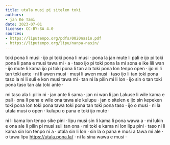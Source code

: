 ```yaml
---
title: utala musi pi sitelen toki
authors:
- jan Ke Tami
date: 2023-07-01
license: CC-BY-SA 4.0
sources:
- https://liputenpo.org/pdfs/0020nasin.pdf
- https://liputenpo.org/lipu/nanpa-nasin/
---
```


toki pona li musi · ijo pi toki pona li musi · pona la jan mute li pali e ijo pi toki pona li pana e musi tawa mi · a · taso ijo pi toki pona la mi sona e ike lili wan · ijo mute li kama ijo pi toki pona li tan ala toki pona lon tenpo open · ijo ni li tan toki ante · ni li awen musi · musi li awen musi · taso ijo li tan toki pona taso la ni li suli e kon musi tawa mi · tan ni la pilin mi li lon · ijo sin o tan toki pona taso tan ala toki ante ·

mi taso ala li pilin ni · jan ante li sama · jan ni wan li jan Lakuse li wile kama e pali · ona li pana e wile ona tawa ale kulupu · jan o sitelen e ijo sin kepeken toki pona lon toki pona tawa toki pona tan toki pona taso · ijo o musi · ni la utala musi o open · kulupu o pana e toki ijo mute ·

ni li kama lon tenpo sike pini · lipu musi sin li kama li pona wawa a · mi lukin e ona ale li pilin pi musi suli tan ona · mi toki e kama ni lon lipu pini · taso ni li kama sin lon tenpo ni a · utala sin li lon · sin la o pana e musi a tawa mi ale · o tawa lipu https://utala.pona.la/ · ni la sina wawa e musi ·